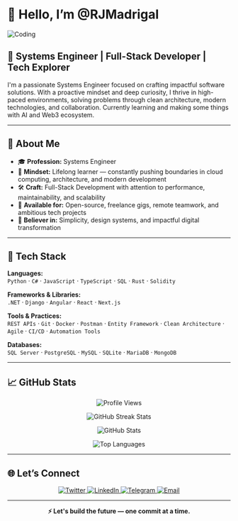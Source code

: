 # 👋 Hello, I’m @RJMadrigal

![Coding](https://user-images.githubusercontent.com/74038190/212284119-fbfd994d-8c2a-4a07-a75f-84e513833c1c.gif)

## 🚀 Systems Engineer | Full-Stack Developer | Tech Explorer


I'm a passionate Systems Engineer focused on crafting impactful software solutions. With a proactive mindset and deep curiosity, I thrive in high-paced environments, solving problems through clean architecture, modern technologies, and collaboration. Currently learning and making some things with AI and Web3 ecosystem.

---

## 💼 About Me

- 🎓 **Profession:** Systems Engineer
- 🧠 **Mindset:** Lifelong learner — constantly pushing boundaries in cloud computing, architecture, and modern development
- 🛠️ **Craft:** Full-Stack Development with attention to performance, maintainability, and scalability
- 🤝 **Available for:** Open-source, freelance gigs, remote teamwork, and ambitious tech projects
- 🧩 **Believer in:** Simplicity, design systems, and impactful digital transformation

---

## 🧰 Tech Stack

**Languages:**  
`Python` · `C#` · `JavaScript` · `TypeScript` · `SQL` · `Rust` · `Solidity`  

**Frameworks & Libraries:**  
`.NET` · `Django` · `Angular` · `React` · `Next.js`

**Tools & Practices:**  
`REST APIs` · `Git` · `Docker` · `Postman` · `Entity Framework` · `Clean Architecture` · `Agile` · `CI/CD` · `Automation Tools` 

**Databases:**  
`SQL Server` · `PostgreSQL` · `MySQL` · `SQLite` · `MariaDB` · `MongoDB` 

---

## 📈 GitHub Stats

<p align="center">
  <img src="https://komarev.com/ghpvc/?username=RJMadrigal&label=Profile%20views&color=0e75b6&style=flat" alt="Profile Views" />
</p>

<p align="center">
  <img src="https://github-readme-streak-stats.herokuapp.com/?user=RJMadrigal&theme=radical&hide_border=false" alt="GitHub Streak Stats" />
</p>

<p align="center">
  <img src="https://github-readme-stats.vercel.app/api?username=RJMadrigal&theme=radical&hide_border=false&include_all_commits=true&count_private=true" alt="GitHub Stats" />
</p>

<p align="center">
  <img src="https://github-readme-stats.vercel.app/api/top-langs/?username=RJMadrigal&theme=radical&hide_border=false&layout=compact&count_private=true" alt="Top Languages" />
</p>

---

## 🌐 Let’s Connect

<p align="center">
  <a href="https://x.com/bymadrigal" target="_blank">
    <img src="https://img.shields.io/badge/Twitter-1DA1F2?style=for-the-badge&logo=twitter&logoColor=white" alt="Twitter">
  </a>
  <a href="https://www.linkedin.com/in/rjosuemadrigal/" target="_blank">
    <img src="https://img.shields.io/badge/LinkedIn-0077B5?style=for-the-badge&logo=linkedin&logoColor=white" alt="LinkedIn">
  </a>
  <a href="https://t.me/RJMadrigal" target="_blank">
    <img src="https://img.shields.io/badge/Telegram-2CA5E0?style=for-the-badge&logo=telegram&logoColor=white" alt="Telegram">
  </a>
  <a href="mailto:josuemadrigalvevo@gmail.com" target="_blank">
    <img src="https://img.shields.io/badge/Email-D14836?style=for-the-badge&logo=gmail&logoColor=white" alt="Email">
  </a>
</p>

---

<p align="center"><b>⚡ Let's build the future — one commit at a time.</b></p>
